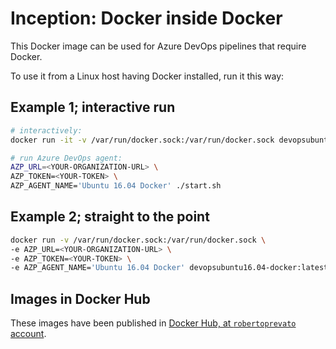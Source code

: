 # Inception: Docker inside Docker
This Docker image can be used for Azure DevOps pipelines that require Docker.

To use it from a Linux host having Docker installed, run it this way:

## Example 1; interactive run
```bash
# interactively:
docker run -it -v /var/run/docker.sock:/var/run/docker.sock devopsubuntu16.04-docker:latest /bin/bash

# run Azure DevOps agent:
AZP_URL=<YOUR-ORGANIZATION-URL> \
AZP_TOKEN=<YOUR-TOKEN> \
AZP_AGENT_NAME='Ubuntu 16.04 Docker' ./start.sh
```

## Example 2; straight to the point
```bash
docker run -v /var/run/docker.sock:/var/run/docker.sock \
-e AZP_URL=<YOUR-ORGANIZATION-URL> \
-e AZP_TOKEN=<YOUR-TOKEN> \
-e AZP_AGENT_NAME='Ubuntu 16.04 Docker' devopsubuntu16.04-docker:latest
```

## Images in Docker Hub
These images have been published in [Docker Hub, at `robertoprevato` account](https://hub.docker.com/u/robertoprevato).